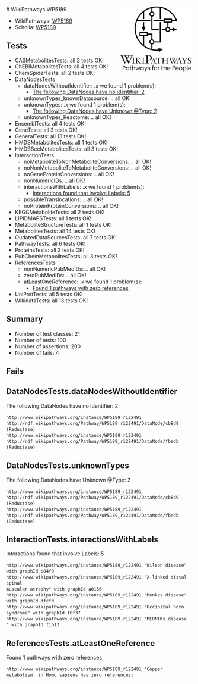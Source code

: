 <img style="float: right; width: 200px" src="../logo.png" />
# WikiPathways WP5189

* WikiPathways: [WP5189](https://identifiers.org/wikipathways:WP5189)
* Scholia: [WP5189](https://scholia.toolforge.org/wikipathways/WP5189)
## Tests
* CASMetabolitesTests: all 2 tests OK!
* ChEBIMetabolitesTests: all 4 tests OK!
* ChemSpiderTests: all 2 tests OK!
* DataNodesTests
    * dataNodesWithoutIdentifier: .x we found 1 problem(s):
        * [The following DataNodes have no identifier: 2](#d2d32fa1)
    * unknownTypes_knownDatasource: .. all OK!
    * unknownTypes: .x we found 1 problem(s):
        * [The following DataNodes have Unknown @Type: 2](#839973e0)
    * unknownTypes_Reactome: .. all OK!
* EnsemblTests: all 4 tests OK!
* GeneTests: all 3 tests OK!
* GeneralTests: all 13 tests OK!
* HMDBMetabolitesTests: all 1 tests OK!
* HMDBSecMetabolitesTests: all 3 tests OK!
* InteractionTests
    * noMetaboliteToNonMetaboliteConversions: .. all OK!
    * noNonMetaboliteToMetaboliteConversions: .. all OK!
    * noGeneProteinConversions: .. all OK!
    * nonNumericIDs: .. all OK!
    * interactionsWithLabels: .x we found 1 problem(s):
        * [Interactions found that involve Labels: 5](#630d267c)
    * possibleTranslocations: .. all OK!
    * noProteinProteinConversions: .. all OK!
* KEGGMetaboliteTests: all 2 tests OK!
* LIPIDMAPSTests: all 1 tests OK!
* MetaboliteStructureTests: all 1 tests OK!
* MetabolitesTests: all 14 tests OK!
* OudatedDataSourcesTests: all 7 tests OK!
* PathwayTests: all 6 tests OK!
* ProteinsTests: all 2 tests OK!
* PubChemMetabolitesTests: all 3 tests OK!
* ReferencesTests
    * nonNumericPubMedIDs: .. all OK!
    * zeroPubMedIDs: .. all OK!
    * atLeastOneReference: .x we found 1 problem(s):
        * [Found 1 pathways with zero references](#35eb778e)
* UniProtTests: all 5 tests OK!
* WikidataTests: all 13 tests OK!


## Summary

* Number of test classes: 21
* Number of tests: 100
* Number of assertions: 200
* Number of fails: 4

## Fails

<a name="d2d32fa1" />

## DataNodesTests.dataNodesWithoutIdentifier

The following DataNodes have no identifier: 2
```
http://www.wikipathways.org/instance/WP5189_r122491 http://rdf.wikipathways.org/Pathway/WP5189_r122491/DataNode/cb8d9 (Reductase)
http://www.wikipathways.org/instance/WP5189_r122491 http://rdf.wikipathways.org/Pathway/WP5189_r122491/DataNode/fbedb (Reductase)
```

<a name="839973e0" />

## DataNodesTests.unknownTypes

The following DataNodes have Unknown @Type: 2
```
http://www.wikipathways.org/instance/WP5189_r122491 http://rdf.wikipathways.org/Pathway/WP5189_r122491/DataNode/cb8d9 (Reductase)
http://www.wikipathways.org/instance/WP5189_r122491 http://rdf.wikipathways.org/Pathway/WP5189_r122491/DataNode/fbedb (Reductase)
```

<a name="630d267c" />

## InteractionTests.interactionsWithLabels

Interactions found that involve Labels: 5
```
http://www.wikipathways.org/instance/WP5189_r122491 "Wilson disease" with graphId c84f9
http://www.wikipathways.org/instance/WP5189_r122491 "X-linked distal spinal 
muscular atrophy" with graphId a0156
http://www.wikipathways.org/instance/WP5189_r122491 "Menkes disease" with graphId dfcfd
http://www.wikipathways.org/instance/WP5189_r122491 "Occipital horn syndrome" with graphId f0f37
http://www.wikipathways.org/instance/WP5189_r122491 "MEDNIKs disease
" with graphId f1b13
```

<a name="35eb778e" />

## ReferencesTests.atLeastOneReference

Found 1 pathways with zero references
```
http://www.wikipathways.org/instance/WP5189_r122491 'Copper metabolism' in Homo sapiens has zero references; 
```

